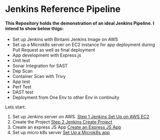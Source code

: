 # Jenkins Reference Pipeline
#### This Repository holds the demonstration of an ideal Jenkins Pipeline. I intend to show below thigs:

* Set up Jenkins with Bintami Jenkins Image on AWS
* Set up a Microk8s server on EC2 instance for app deployment during Pull Request as well as final deployment
* App development with Express.js
* Unit test
* Sonar Integration for SAST
* Dep Scan
* Container Scan with Trivy
* App test
* Perf Test
* DAST test
* Deployment from One Env to other Env in continuity

Lets start:

1. Set up Jenkins server on AWS. [Step 1 Jenkins Set Up on AWS EC2](step1-jenkins-setup.md)
2. Create the Project [Step 2 Jenkins Create Project](step2-jenkins-create-project.md)
3. Create an express JS App [Create an Express JS App](apps/express-js-app/README.md)
4. Set up micro k8s server [Set Up a Microk8s app](step-3-microk8s-setup.md)

